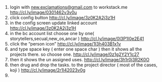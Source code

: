1. login with new.exclamations@gmail.com  to workstack.me
    http://cl.ly/image/0301462v3v0u
2. click config button
  http://cl.ly/image/3z0K2A2j3z1H
3. in the config screen update linked account http://cl.ly/image/3z0K2A2j3z1H
4. in the bc account list choose one by one( storytellers,secual,new_os,ancar )  http://cl.ly/image/0l3P1I0e2E41
5. click the “person icon” http://cl.ly/image/1I3h403B1x1v
7. and type space key ( enter one space char ) then it shows all the projects there. so choose one. http://cl.ly/image/0z1g2Y2Y1c27
8. then it shows the un assigned uses. http://cl.ly/image/3h1r0j3R2K0O
9. then drug and drop the tasks. to the project director ( most of the  cases, koji ) http://cl.ly/image/2r1l42023v0g
10. 
